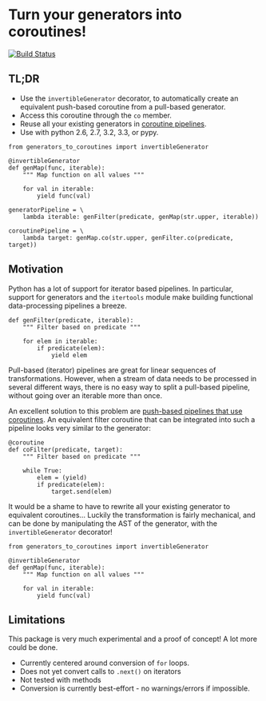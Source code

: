 # Turn your generators into coroutines!

[![Build Status](https://travis-ci.org/KholdStare/generators-to-coroutines.svg?branch=master)](https://travis-ci.org/KholdStare/generators-to-coroutines)

## TL;DR

* Use the `invertibleGenerator` decorator, to automatically create an
  equivalent push-based coroutine from a pull-based generator.
* Access this coroutine through the `co` member.
* Reuse all your existing generators in [coroutine pipelines][cocourse].
* Use with python 2.6, 2.7, 3.2, 3.3, or pypy.

```
from generators_to_coroutines import invertibleGenerator

@invertibleGenerator
def genMap(func, iterable):
    """ Map function on all values """

    for val in iterable:
        yield func(val)

generatorPipeline = \
    lambda iterable: genFilter(predicate, genMap(str.upper, iterable))

coroutinePipeline = \
    lambda target: genMap.co(str.upper, genFilter.co(predicate, target))
```

## Motivation

Python has a lot of support for iterator based pipelines. In particular,
support for generators and the `itertools` module make building functional
data-processing pipelines a breeze.

    def genFilter(predicate, iterable):
        """ Filter based on predicate """

        for elem in iterable:
            if predicate(elem):
                yield elem

Pull-based (iterator) pipelines are great for linear sequences of
transformations. However, when a stream of data needs to be processed in
several different ways, there is no easy way to split a pull-based pipeline,
without going over an iterable more than once.

An excellent solution to this problem are [push-based pipelines that use
coroutines][cocourse]. An equivalent filter coroutine
that can be integrated into such a pipeline looks very similar to the
generator:

    @coroutine
    def coFilter(predicate, target):
        """ Filter based on predicate """

        while True:
            elem = (yield)
            if predicate(elem):
                target.send(elem)

It would be a shame to have to rewrite all your existing generator to
equivalent coroutines...  Luckily the transformation is fairly mechanical, and
can be done by manipulating the AST of the generator, with the
`invertibleGenerator` decorator!

    from generators_to_coroutines import invertibleGenerator

    @invertibleGenerator
    def genMap(func, iterable):
        """ Map function on all values """

        for val in iterable:
            yield func(val)

## Limitations

This package is very much experimental and a proof of concept! A lot more could
be done.

* Currently centered around conversion of `for` loops.
* Does not yet convert calls to `.next()` on iterators
* Not tested with methods
* Conversion is currently best-effort - no warnings/errors if impossible.

[cocourse]: http://www.dabeaz.com/coroutines/
